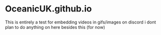 # OceanicUK.github.io

This is entirely a test for embedding videos in gifs/images on discord
i dont plan to do anything on here besides this (for now)
